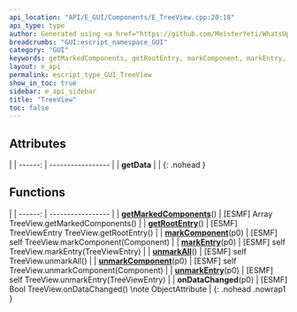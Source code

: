 ```yaml
---
api_location: "API/E_GUI/Components/E_TreeView.cpp:20:18"
api_type: type
author: Generated using <a href="https://github.com/MeisterYeti/WhatsUpDoc">WhatsUpDoc</a>
breadcrumbs: "GUI:escript_namespace_GUI"
category: "GUI"
keywords: getMarkedComponents, getRootEntry, markComponent, markEntry, unmarkAll, unmarkComponent, unmarkEntry, onDataChanged, getData
layout: e_api
permalink: escript_type_GUI_TreeView
show_in_toc: true
sidebar: e_api_sidebar
title: "TreeView"
toc: false
---
```


## Attributes

|
| ------: | ----------------- |
| **getData** | |
{: .nohead }
## Functions

|
| ------: | ----------------- |
| **[getMarkedComponents](classGUI_1_1TreeView#classGUI_1_1TreeView_1a9e9913a164f924fbde7e6c9894b9d127)**() | [ESMF] Array TreeView.getMarkedComponents() |
| **[getRootEntry](classGUI_1_1TreeView#classGUI_1_1TreeView_1a4abccbf1ea79aa7458d767d11e295ee2)**() | [ESMF] TreeViewEntry TreeView.getRootEntry() |
| **[markComponent](classGUI_1_1TreeView#classGUI_1_1TreeView_1a7f2c491852fa541772c8d7ca86006594)**(p0) | [ESMF] self TreeView.markComponent(Component) |
| **[markEntry](classGUI_1_1TreeView#classGUI_1_1TreeView_1acd78a02599fbda3188e9266b04e6377c)**(p0) | [ESMF] self TreeView.markEntry(TreeViewEntry) |
| **[unmarkAll](classGUI_1_1TreeView#classGUI_1_1TreeView_1a755db9e1f52d6e77d916b55b220c1dc2)**() | [ESMF] self TreeView.unmarkAll() |
| **[unmarkComponent](classGUI_1_1TreeView#classGUI_1_1TreeView_1a667bbcfabd989b40005f5e3f92cd0a2d)**(p0) | [ESMF] self TreeView.unmarkComponent(Component) |
| **[unmarkEntry](classGUI_1_1TreeView#classGUI_1_1TreeView_1aa5eb1fad6a0d77c93f374e5cefcf7606)**(p0) | [ESMF] self TreeView.unmarkEntry(TreeViewEntry) |
| **onDataChanged**(p0) | [ESMF] Bool TreeView.onDataChanged() \note ObjectAttribute |
{: .nohead .nowrap1 }
